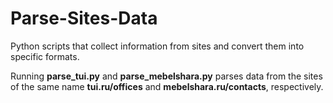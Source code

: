 # Parse-Sites-Data
Python scripts that collect information from sites and convert them into specific formats.

Running <b>parse_tui.py</b> and <b>parse_mebelshara.py</b> parses data from the sites of the same name <b>tui.ru/offices</b> and <b>mebelshara.ru/contacts</b>, respectively.
